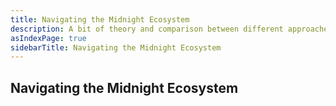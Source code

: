 ```yaml
---
title: Navigating the Midnight Ecosystem
description: A bit of theory and comparison between different approaches
asIndexPage: true
sidebarTitle: Navigating the Midnight Ecosystem
---
```


## Navigating the Midnight Ecosystem